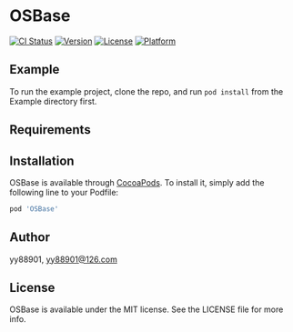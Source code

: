 # OSBase

[![CI Status](https://img.shields.io/travis/yy88901/OSBase.svg?style=flat)](https://travis-ci.org/yy88901/OSBase)
[![Version](https://img.shields.io/cocoapods/v/OSBase.svg?style=flat)](https://cocoapods.org/pods/OSBase)
[![License](https://img.shields.io/cocoapods/l/OSBase.svg?style=flat)](https://cocoapods.org/pods/OSBase)
[![Platform](https://img.shields.io/cocoapods/p/OSBase.svg?style=flat)](https://cocoapods.org/pods/OSBase)

## Example

To run the example project, clone the repo, and run `pod install` from the Example directory first.

## Requirements

## Installation

OSBase is available through [CocoaPods](https://cocoapods.org). To install
it, simply add the following line to your Podfile:

```ruby
pod 'OSBase'
```

## Author

yy88901, yy88901@126.com

## License

OSBase is available under the MIT license. See the LICENSE file for more info.
